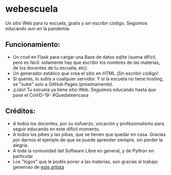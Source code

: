 # webescuela
Un sitio Web para tu escuela, gratis y sin escribir código. Seguimos educando aun en la pandemia.

## Funcionamiento:
- Un crud en Flask para cargar una Base de datos sqlite (suena difícil, pero es fácil: solamente hay que escribir los nombres de las materias, de los docentes de tu escuela, etc).
- Un generador estático que crea el sitio en HTML ¡Sin escribir código!
- Si querés, lo subís a cualquier servidor. Y si la escuela no tiene hosting, se "sube" solo a GitHub Pages (próximamente).
- ¡Listo! Tu escuela ya tiene sitio Web.
Seguimos educando hasta que pase el CoViD-19- #Quedateencasa

## Créditos:
- A todos los docentes, por su esfuerzo, vocación y profesionalismo para seguir educando en este difícil momento.
- A todos los pibes y las pibas, que se tienen que quedar en casa. Gracias por darnos el ejemplo de que se puede aprender siempre, sin perder la alegría.
- A toda la comunidad del Software Libre en general, y de Python en particular.
- Los "logos" que le podés poner a las materias, son gracias al trabajo generoso de [este artista](https://illlustrations.co/)
